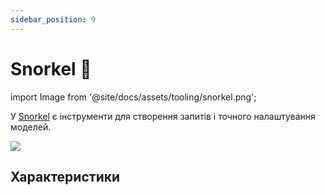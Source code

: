 ```yaml
---
sidebar_position: 9
---
```


# Snorkel 🚧

import Image from '@site/docs/assets/tooling/snorkel.png';

У [Snorkel](https://snorkel.ai/snorkel-flow-platform/foundation-model/) є інструменти для створення запитів і точного налаштування моделей.

<div style={{textAlign: 'center'}}>
  <img src={Image} style={{width: "750px"}} />
</div>

## Характеристики
